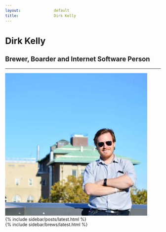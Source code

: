 ```yaml
---
layout:               default
title:                Dirk Kelly
---
```


# Dirk Kelly

## Brewer, Boarder and Internet Software Person

---

<img src="/images/2014-10-14.jpg" class="col-md-4 img-circle img-responsive" alt="Dirk Kelly - 2014/01/19" />

<div class="col-md-4">
  {% include sidebar/posts/latest.html %}
</div>

<div class="col-md-4">
  {% include sidebar/brews/latest.html %}
</div>
